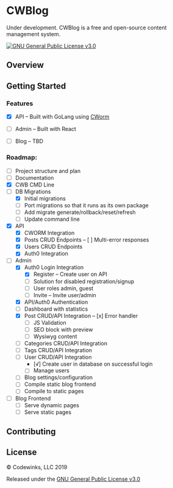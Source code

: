 # CWBlog
Under development. CWBlog is a free and open-source content management system.

[![GNU General Public License v3.0](https://img.shields.io/github/license/codewinks/cwblog.svg)](https://opensource.org/licenses/GPL-3.0)

## Overview

## Getting Started

### Features
* [x] API – Built with GoLang using [CWorm](https://github.com/codewinks/cworm)
* [ ] Admin – Built with React
* [ ] Blog – TBD


### Roadmap:
- [ ] Project structure and plan
- [ ] Documentation
- [x] CWB CMD Line
- [ ] DB Migrations
    - [x] Initial migrations
    - [ ] Port migrations so that it runs as its own package
    - [ ] Add migrate generate/rollback/reset/refresh
    - [ ] Update command line
- [x] API
    - [x] CWORM Integration
    - [x] Posts CRUD Endpoints
        – [ ] Multi-error responses
    - [x] Users CRUD Endpoints
    - [x] Auth0 Integration
- [ ] Admin
    - [x] Auth0 Login Integration
        - [x] Register – Create user on API
        - [ ] Solution for disabled registration/signup
        - [ ] User roles admin, guest
        - [ ] Invite – Invite user/admin
    - [x] API/Auth0 Authentication
    - [ ] Dashboard with statistics
    - [x] Post CRUD/API Integration
        – [x] Error handler
        - [ ] JS Validation
        - [ ] SEO block with preview
        - [ ] Wysiwyg content
    - [ ] Categories CRUD/API Integration
    - [ ] Tags CRUD/API Integration
    - [ ] User CRUD/API Integration
        - [√] Create user in database on successful login
        - [ ] Manage users
    - [ ] Blog settings/configuration
    - [ ] Compile static blog frontend
    - [ ] Compile to static pages    
- [ ] Blog Frontend
    - [ ] Serve dynamic pages
    - [ ] Serve static pages

## Contributing

## License
© Codewinks, LLC 2019

Released under the [GNU General Public License v3.0](https://github.com/codewinks/cwblog/blob/master/LICENSE)






